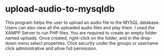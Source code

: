 # upload-audio-to-mysqldb
This program helps the user to upload an audio file to the MYSQL database. Users can also view all the uploaded audio files and play them.
I used the XAMPP Server to run PHP files.
You are required to create an empty folder named uploads. Once created, right-click on the folder, and in the drop-down menu select properties. 
Click security under the groups or username click administrative and allow full permission. 

